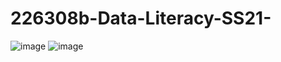 # 226308b-Data-Literacy-SS21-
![image](https://user-images.githubusercontent.com/92299715/140975323-10cd8e28-6e6b-422c-8f14-be0242307395.png)
![image](Benutzer/emilylang/Schreibtisch/Nayeli.jpeg)
